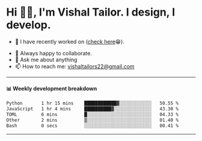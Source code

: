 # Hi 👋🏻, I'm Vishal Tailor. I design, I develop.

- 🔭 I have recently worked on ([check here](https://vishaltailor.com)😁).
<!-- - 🎦 Currently watching: JavaScript: The Hard Parts By Will Sentance. -->
- 👯 Always happy to collaborate.
- 💬 Ask me about anything
- 📫 How to reach me: <a href="mailto:vishaltailors22@gmail.com">vishaltailors22@gmail.com</a>

<hr /> 
<h4>📊 Weekly development breakdown</h4>
<!--START_SECTION:waka-->

```txt
Python       1 hr 15 mins    ████████████▓░░░░░░░░░░░░   50.55 %
JavaScript   1 hr 4 mins     ██████████▓░░░░░░░░░░░░░░   43.30 %
TOML         6 mins          █░░░░░░░░░░░░░░░░░░░░░░░░   04.33 %
Other        2 mins          ▒░░░░░░░░░░░░░░░░░░░░░░░░   01.40 %
Bash         0 secs          ░░░░░░░░░░░░░░░░░░░░░░░░░   00.41 %
```

<!--END_SECTION:waka-->
<hr /> 

<!-- ![](./profile-3d-contrib/profile-green-animate.svg) -->
